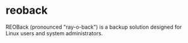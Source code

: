 # reoback
REOBack (pronounced "ray-o-back") is a backup solution designed for Linux users and system administrators.
